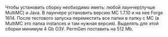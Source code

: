 Чтобы установить сборку необходимо иметь: любой лаунчер(лучше MultiMC) и Java.
В лаунчере установить версию MC 1.7.10 и на нее Forge 1614.
После тестового запуска переместить все папки в папку с MC (в MultiMC это папка instances и там нужная версия).
Выделять для этой сборки минимум 4 Gb ОЗУ. PermGen поставить на 512 Mb.
